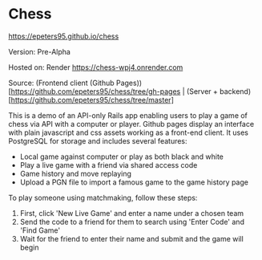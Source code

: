 # Chess

https://epeters95.github.io/chess


Version: Pre-Alpha

Hosted on: Render https://chess-wpj4.onrender.com

Source: (Frontend client (Github Pages))[https://github.com/epeters95/chess/tree/gh-pages | (Server + backend)[https://github.com/epeters95/chess/tree/master]

This is a demo of an API-only Rails app enabling users to play a game of chess via API with a computer or player. Github pages display an interface with plain javascript and css assets working as a front-end client.   It uses PostgreSQL for storage and includes several features:
- Local game against computer or play as both black and white
- Play a live game with a friend via shared access code
- Game history and move replaying
- Upload a PGN file to import a famous game to the game history page

To play someone using matchmaking, follow these steps:

1. First, click 'New Live Game' and enter a name under a chosen team
2. Send the code to a friend for them to search using 'Enter Code' and 'Find Game'
3. Wait for the friend to enter their name and submit and the game will begin
